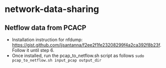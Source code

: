 # network-data-sharing

## Netflow data from PCACP
- Installation instruction for nfdump: https://gist.github.com/jjsantanna/f2ee2f1fe23208299f4a2ca392f8b23f. Follow it until step 6. 
- Once installed, run the pcap_to_netflow.sh script as follows
  `sudo pcap_to_netflow.sh input_pcap output_dir`

